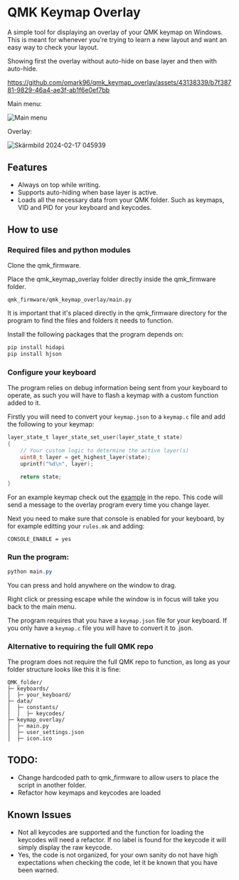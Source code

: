 # QMK Keymap Overlay
A simple tool for displaying an overlay of your QMK keymap on Windows. This is meant for whenever you're trying to learn a new layout and want an easy way to check your layout.

Showing first the overlay without auto-hide on base layer and then with auto-hide.


https://github.com/omark96/qmk_keymap_overlay/assets/43138339/b7f38781-9829-46a4-ae3f-ab1f6e0ef7bb



Main menu:

![Main menu](https://github.com/omark96/qmk_keymap_overlay/assets/43138339/13dd1a12-f159-4688-8e3a-57708e65ffea)

Overlay:

![Skärmbild 2024-02-17 045939](https://github.com/omark96/qmk_keymap_overlay/assets/43138339/e474927c-d0e3-4248-ba64-7238b6eebead)

## Features
* Always on top while writing.
* Supports auto-hiding when base layer is active.
* Loads all the necessary data from your QMK folder. Such as keymaps, VID and PID for your keyboard and keycodes.

## How to use
### Required files and python modules
Clone the qmk_firmware.

Place the qmk_keymap_overlay folder directly inside the qmk_firmware folder.

`qmk_firmware/qmk_keymap_overlay/main.py`

It is important that it's placed directly in the qmk_firmware directory for the program to find the files and folders it needs to function.

Install the following packages that the program depends on:

```powershell
pip install hidapi
pip install hjson
```

### Configure your keyboard
The program relies on debug information being sent from your keyboard to operate, as such you will have to flash a keymap with a custom function added to it.

Firstly you will need to convert your `keymap.json` to a `keymap.c` file and add the following to your keymap:

```c
layer_state_t layer_state_set_user(layer_state_t state)
{
	// Your custom logic to determine the active layer(s)
	uint8_t layer = get_highest_layer(state);
	uprintf("%d\n", layer);

	return state;
}
```
For an example keymap check out the [example](examples/keymap.c) in the repo. This code will send a message to the overlay program every time you change layer.

Next you need to make sure that console is enabled for your keyboard, by for example editting your `rules.mk` and adding:
```
CONSOLE_ENABLE = yes
```

### Run the program:

```powershell
python main.py
```

You can press and hold anywhere on the window to drag.

Right click or pressing escape while the window is in focus will take you back to the main menu.

The program requires that you have a `keymap.json` file for your keyboard. If you only have a `keymap.c` file you will have to convert it to .json.

### Alternative to requiring the full QMK repo

The program does not require the full QMK repo to function, as long as your folder structure looks like this it is fine:
```
QMK_folder/
├─ keyboards/
│  ├─ your_keyboard/
├─ data/
│  ├─ constants/
│  │  ├─ keycodes/
├─ keymap_overlay/
│  ├─ main.py
│  ├─ user_settings.json
│  ├─ icon.ico

```


## TODO:
* Change hardcoded path to qmk_firmware to allow users to place the script in another folder.
* Refactor how keymaps and keycodes are loaded

## Known Issues
* Not all keycodes are supported and the function for loading the keycodes will need a refactor. If no label is found for the keycode it will simply display the raw keycode.
* Yes, the code is not organized, for your own sanity do not have high expectations when checking the code, let it be known that you have been warned.
